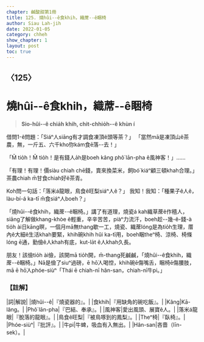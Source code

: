 ```yaml
---
chapter: 鹹酸甜第1冊
title: 125. 燒hûi--ê食khih，織蓆--ê睏椅
author: Siau Lah-jih
date: 2022-01-05
category: chheh
show_chapter: 1
layout: post
toc: true
---
```

  
## 〈125〉
# 燒hûi--ê食khih，織蓆--ê睏椅
>**Sio-hûi--ê chia̍h khih, chit-chhio̍h--ê khùn í**

借問1-ê問題：「Siáⁿ人siāng有才調食凍頂ê頭等茶？」
「當然mā是凍頂山ê茶農，無，一斤五、六千kho͘你kám食ē落--去！」

「M̄ tio̍h！M̄ tio̍h！是有錢人a̍h是boeh kâng phô͘ lān-pha ê風神客！」……

「有理！有理！價siàu chiah chē錢，賣來換菜米，飼bó͘ kiáⁿ顧三頓khah合理。」茶農chiah m̄甘食chiah好ê茶青。

Koh問一句話：「落米á龍眼，鳥食ê旺梨siáⁿ人ê？」
我知！我知：「種果子ê人ê，làu-bí-á ka-tī m̄食siáⁿ人boeh？」

「燒hûi--ê食khih，織蓆--ê睏椅。」講了有道理，燒瓷á kah織草蓆ê作穡人，siāng了解做khang-khòe ê輕重，辛辛苦苦，piàⁿ力流汗，boeh趁--幾-ê-錢-à tio̍h ài日kāng暝，一個月mā無thang歇一工，燒瓷、織蓆lóng是為tio̍h生理，厝內ê大細ê生活khah要緊，khih碗khih hûi ka-tī用，boeh睏theⁿ椅、涼椅、椅條lóng ē通，勤儉ê人khah有底，kut-la̍t ê人khah久長。

朋友！該儉tio̍h ài儉，該開mā tio̍h開，m̄-thang死鹹鹹，「燒hûi--ê食khih，織蓆--ê睏椅。」Nā是儉了siuⁿ過磅，ē hō͘人喝悾，khih碗ē傷嘴舌，睏椅ē傷腰肢，mā ē hō͘人phóe-siùⁿ「Thái ē chiah-nī hân-san，chiah-nī牛pi。」

### 【註解】

|詞|解說|
|燒hûi--ê|『燒瓷器的』。|
|食khih|『用缺角的碗吃飯』。|
|Kâng|Kā-lâng。|
|Phô͘ lān-pha|『巴結、奉承』。|
|風神客|愛出風頭、展寶ê人。|
|落米á龍眼|『脫落的龍眼』。|
|鳥食ê旺梨|『被鳥啄到的鳳梨』。|
|Theⁿ椅|『臥椅』。|
|Phóe-siùⁿ|『批評』。|
|牛pi|牛蜱，吸血有入無出。|
|Hân-san|吝嗇（līn-sek）。|
